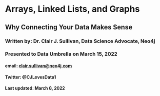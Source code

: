 # Arrays, Linked Lists, and Graphs
## Why Connecting Your Data Makes Sense
### Written by: Dr. Clair J. Sullivan, Data Science Advocate, Neo4j
### Presented to Data Umbrella on March 15, 2022
#### email: clair.sullivan@neo4j.com
#### Twitter: @CJLovesData1
#### Last updated: March 8, 2022
